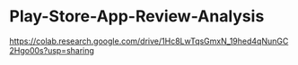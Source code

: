 # Play-Store-App-Review-Analysis
https://colab.research.google.com/drive/1Hc8LwTqsGmxN_19hed4qNunGC2Hgo00s?usp=sharing
